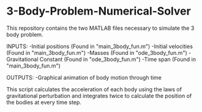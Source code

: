 # 3-Body-Problem-Numerical-Solver
This repository contains the two MATLAB files necessary to simulate the 3 body problem.

INPUTS:
-Initial positions        (Found in "main_3body_fun.m")
-Initial velocities       (Found in "main_3body_fun.m")
-Masses                   (Found in "ode_3body_fun.m")
-Gravitational Constant   (Found in "ode_3body_fun.m")
-Time span                (Found in "main_3body_fun.m")

OUTPUTS:
-Graphical animation of body motion through time

This script calculates the acceleration of each body using the laws of gravitational perturbation and integrates twice to calculate the position of the bodies at every time step.
